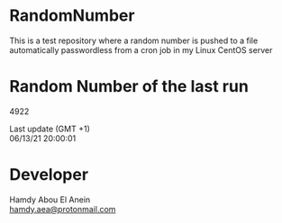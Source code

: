 # RandomNumber    
This is a test repository where a random number is pushed to a file automatically passwordless from a cron job in my Linux CentOS server    
# Random Number of the last run   
4922
      
Last update (GMT +1)    
06/13/21 20:00:01
# Developer    
Hamdy Abou El Anein   
hamdy.aea@protonmail.com

